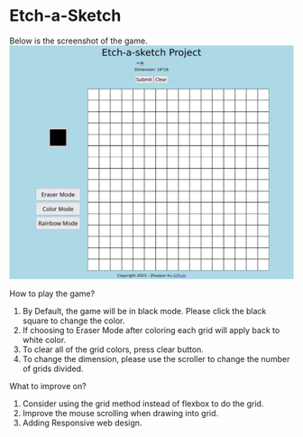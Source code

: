 # Etch-a-Sketch
Below is the screenshot of the game.
![](/image/sketch.jpeg)

How to play the game?
1. By Default, the game will be in black mode. Please click the black square to change the color.
2. If choosing to Eraser Mode after coloring each grid will apply back to white color. 
3. To clear all of the grid colors, press clear button.
4. To change the dimension, please use the scroller to change the number of grids divided.

What to improve on?
1. Consider using the grid method instead of flexbox to do the grid.
2. Improve the mouse scrolling when drawing into grid. 
3. Adding Responsive web design. 